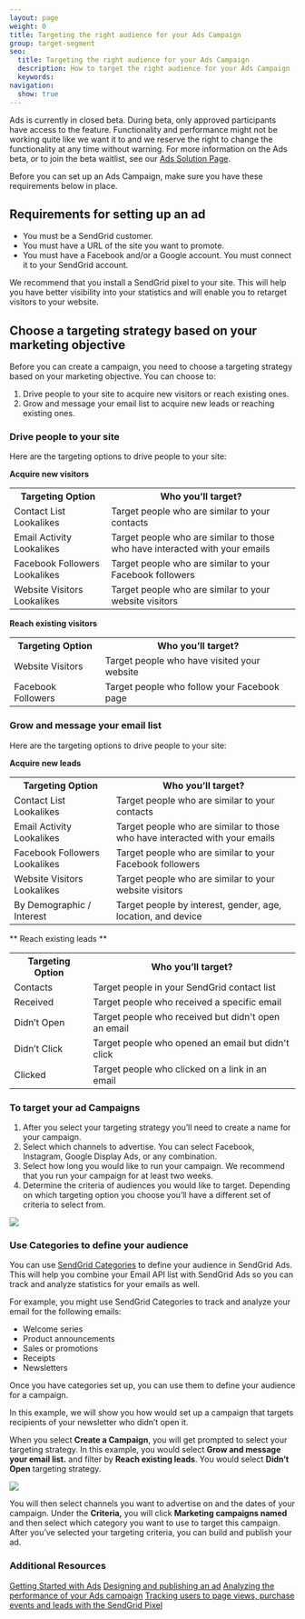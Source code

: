 ```yaml
---
layout: page
weight: 0
title: Targeting the right audience for your Ads Campaign
group: target-segment
seo:
  title: Targeting the right audience for your Ads Campaign
  description: How to target the right audience for your Ads Campaign
  keywords: 
navigation:
  show: true
---
```


<call-out>

Ads is currently in closed beta. During beta, only approved participants have access to the feature. Functionality and performance might not be working quite like we want it to and we reserve the right to change the functionality at any time without warning. For more information on the Ads beta, or to join the beta waitlist, see our [Ads Solution Page](https://sendgrid.com/solutions/ads/).

</call-out>

Before you can set up an Ads Campaign, make sure you have these requirements below in place.

## Requirements for setting up an ad

* You must be a SendGrid customer.
* You must have a URL of the site you want to promote.
* You must have a Facebook and/or a Google account. You must connect it to your SendGrid account. 

<call-out>

We recommend that you install a SendGrid pixel to your site. This will help you have better visibility into your statistics and will enable you to retarget visitors to your website.

</call-out>

## Choose a targeting strategy based on your marketing objective

Before you can create a campaign, you need to choose a targeting strategy based on your marketing objective. You can choose to:

1. Drive people to your site to acquire new visitors or reach existing ones.
1. Grow and message your email list to acquire new leads or reaching existing ones.

### Drive people to your site 

Here are the targeting options to drive people to your site:

**Acquire new visitors**

<table>
  <tr>
    <th><span style="font-weight:bold">Targeting Option</span></th>
    <th><span style="font-weight:bold">Who you’ll target?</span></th>
  </tr>
  <tr>
    <td>Contact List Lookalikes</td>
    <td>Target people who are similar to your contacts</td>
  </tr>
  <tr>
    <td>Email Activity Lookalikes</td>
    <td>Target people who are similar to those who have interacted with your emails</td>
  </tr>
  <tr>
    <td>Facebook Followers Lookalikes</td>
    <td>Target people who are similar to your Facebook followers</td>
  </tr>
  <tr>
    <td>Website Visitors Lookalikes</td>
    <td>Target people who are similar to your website visitors</td>
  </tr>
</table>

**Reach existing visitors**

<table>
  <tr>
    <th><span style="font-weight:bold">Targeting Option</span></th>
    <th><span style="font-weight:bold">Who you’ll target?</span></th>
  </tr>
  <tr>
    <td>Website Visitors</td>
    <td>Target people who have visited your website</td>
  </tr>
  <tr>
    <td>Facebook Followers</td>
    <td>Target people who follow your Facebook page</td>
  </tr>
</table>

### Grow and message your email list

Here are the targeting options to drive people to your site:

**Acquire new leads**

<table>
  <tr>
    <th><span style="font-weight:bold">Targeting Option</span></th>
    <th><span style="font-weight:bold">Who you’ll target?</span></th>
  </tr>
  <tr>
    <td>Contact List Lookalikes</td>
    <td>Target people who are similar to your contacts</td>
  </tr>
  <tr>
    <td>Email Activity Lookalikes</td>
    <td>Target people who are similar to those who have interacted with your emails</td>
  </tr>
  <tr>
    <td>Facebook Followers Lookalikes</td>
    <td>Target people who are similar to your Facebook followers</td>
  </tr>
  <tr>
    <td>Website Visitors Lookalikes</td>
    <td>Target people who are similar to your website visitors</td>
  </tr>
  <tr>
    <td>By Demographic / Interest</td>
    <td>Target people by interest, gender, age, location, and device</td>
  </tr>
</table>
** Reach existing leads **

<table>
  <tr>
    <th><span style="font-weight:bold">Targeting Option</span></th>
    <th><span style="font-weight:bold">Who you’ll target?</span></th>
  </tr>
  <tr>
    <td>Contacts</td>
    <td>Target people in your SendGrid contact list</td>
  </tr>
  <tr>
    <td>Received</td>
    <td>Target people who received a specific email</td>
  </tr>
  <tr>
    <td>Didn’t Open</td>
    <td>Target people who received but didn't open an email</td>
  </tr>
  <tr>
    <td>Didn’t Click</td>
    <td>Target people who opened an email but didn't click</td>
  </tr>
  <tr>
    <td>Clicked</td>
    <td>Target people who clicked on a link in an email</td>
  </tr>
</table>

### To target your ad Campaigns

1. After you select your targeting strategy you’ll need to create a name for your campaign.
1. Select which channels to advertise. You can select Facebook, Instagram, Google Display Ads, or any combination.
1. Select how long you would like to run your campaign. We recommend that you run your campaign for at least two weeks. 
1. Determine the criteria of audiences you would like to target. Depending on which targeting option you choose you’ll have a different set of criteria to select from. 

![]({{root_url}}/img/targetingoverview.png)

### Use Categories to define your audience

You can use [SendGrid Categories]({{root_url}}/for-developers/sending-email/categories/) to define your audience in SendGrid Ads. This will help you combine your Email API list with SendGrid Ads so you can track and analyze statistics for your emails as well.
 
For example, you might use SendGrid Categories to track and analyze your email for the following emails:
* Welcome series
* Product announcements
* Sales or promotions
* Receipts
* Newsletters

<call-out>
   
Once you have categories set up, you can use them to define your audience for a campaign. 

</call-out>
    
In this example, we will show you how would set up a campaign that targets recipients of your newsletter who didn’t open it.

When you select **Create a Campaign**, you will get prompted to select your targeting strategy. In this example, you would select **Grow and message your email list.** and filter by **Reach existing leads**. You would select **Didn’t Open** targeting strategy.


![]({{root_url}}/img/targeting-didnotopen.gif)

You will then select channels you want to advertise on and the dates of your campaign. Under the **Criteria,** you will click **Marketing campaigns named** and then select which category you want to use to target this campaign. After you’ve selected your targeting criteria, you can build and publish your ad.

### Additional Resources

[Getting Started with Ads]({{root_url}}/ui/ads/getting-started-with-ads.md)
[Designing and publishing an ad]({{root_url}}/ui/ads/design-and-publish-an-ad.md)
[Analyzing the performance of your Ads campaign]({{root_url}}/ui/ads/analyze-the-performance-of-your-ads-campaign.md)
[Tracking users to page views, purchase events and leads with the SendGrid Pixel]({{root_url}}/ui/ads/track-users-to-page-views-purchase-events-and-leads-with-the-sendgrid-pixel.md)

